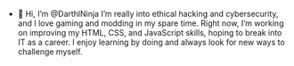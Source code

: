 - 👋 Hi, I’m @DarthlNinja
  I’m really into ethical hacking and cybersecurity,
  and I love gaming and modding in my spare time. Right now, I’m working on improving my HTML, CSS, and JavaScript skills,
  hoping to break into IT as a career. I enjoy learning by doing and always look for new ways to challenge myself.


<!---
DarthlNinja/DarthlNinja is a ✨ special ✨ repository because its `README.md` (this file) appears on your GitHub profile.
You can click the Preview link to take a look at your changes.
--->
